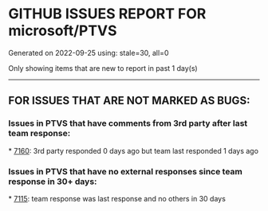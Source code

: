 
# GITHUB ISSUES REPORT FOR microsoft/PTVS


Generated on 2022-09-25 using: stale=30, all=0


Only showing items that are new to report in past 1 day(s)


---

## FOR ISSUES THAT ARE NOT MARKED AS BUGS:


### Issues in PTVS that have comments from 3rd party after last team response:


\* [7160](https://github.com/microsoft/PTVS/issues/7160 "Python function with stacked decorators using functools.cache hangs when run without debugging"): 3rd party responded 0 days ago but team last responded 1 days ago

### Issues in PTVS that have no external responses since team response in 30+ days:


\* [7115](https://github.com/microsoft/PTVS/issues/7115 "ILanguageClient implementation can cause race condition by sending extra didOpen notification"): team response was last response and no others in 30 days
